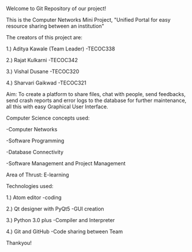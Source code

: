Welcome to Git Repository of our project!

This is the Computer Networks Mini Project,
"Unified Portal for easy resource sharing between an institution"

The creators of this project are:

1.) Aditya Kawale (Team Leader)    -TECOC338

2.) Rajat Kulkarni                 -TECOC342

3.) Vishal Dusane                  -TECOC320

4.) Sharvari Gaikwad               -TECOC321

Aim:
To create a platform to share files, chat with people, send feedbacks, send crash reports and error logs to the database for further maintenance,
all this with easy Graphical User Interface.

Computer Science concepts used:

-Computer Networks

-Software Programming

-Database Connectivity

-Software Management and Project Management

Area of Thrust:
E-learning

Technologies used:

1.) Atom editor                  -coding

2.) Qt designer with PyQt5       -GUI creation

3.) Python 3.0 plus              -Compiler and Interpreter

4.) Git and GitHub               -Code sharing between Team


Thankyou!
